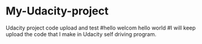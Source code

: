 # My-Udacity-project
Udacity project code upload and test
#hello welcom hello world 
#I will keep upload the code that I make in Udacity self driving program.
